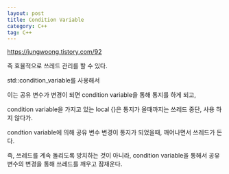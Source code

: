 ```yaml
---
layout: post
title: Condition Variable
category: C++
tag: C++
---
```


https://jungwoong.tistory.com/92

즉 효율적으로 쓰레드 관리를 할 수 있다.

std::condition_variable를 사용해서

이는 공유 변수가 변경이 되면 condition variable을 통해 통지를 하게 되고,

condition variable을 가지고 있는 local {}은 통지가 올때까지는 쓰레드 중단, 사용 하지 않다가.

condtion variable에 의해 공유 변수 변경이 통지가 되었을때, 깨어나면서 쓰레드가 돈다.

즉, 쓰레드를 계속 돌리도록 방치하는 것이 아니라, condition variable을 통해서 공유 변수의 변경을 통해 쓰레드를 깨우고 잠재운다.
